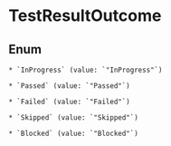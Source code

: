
# TestResultOutcome

## Enum


    * `InProgress` (value: `"InProgress"`)

    * `Passed` (value: `"Passed"`)

    * `Failed` (value: `"Failed"`)

    * `Skipped` (value: `"Skipped"`)

    * `Blocked` (value: `"Blocked"`)



